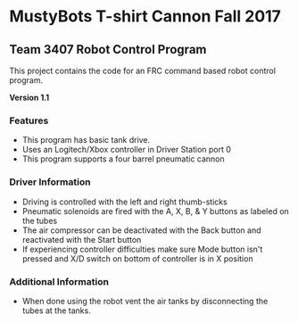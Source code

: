 # MustyBots T-shirt Cannon Fall 2017 #

## Team 3407 Robot Control Program ##

This project contains the code for an FRC command based robot control program.

**Version 1.1**

### Features ###

- This program has basic tank drive.
- Uses an Logitech/Xbox controller in Driver Station port 0
- This program supports a four barrel pneumatic cannon  

### Driver Information ###

- Driving is controlled with the left and right thumb-sticks
- Pneumatic solenoids are fired with the A, X, B, & Y buttons as labeled on the tubes
- The air compressor can be deactivated with the Back button and reactivated with the Start button
- If experiencing  controller difficulties make sure Mode button isn't pressed and X/D switch on bottom of controller is in X position

### Additional Information ###

- When done using the robot vent the air tanks by disconnecting the tubes at the tanks.

